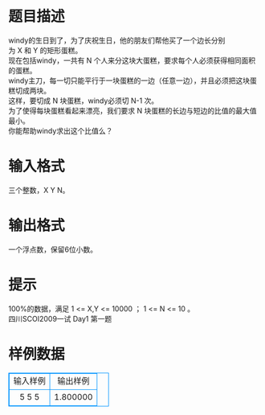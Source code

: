 # 

 
 # 题目描述 
windy的生日到了，为了庆祝生日，他的朋友们帮他买了一个边长分别为&nbsp;X&nbsp;和&nbsp;Y&nbsp;的矩形蛋糕。<BR>现在包括windy，一共有&nbsp;N&nbsp;个人来分这块大蛋糕，要求每个人必须获得相同面积的蛋糕。<BR>windy主刀，每一切只能平行于一块蛋糕的一边（任意一边），并且必须把这块蛋糕切成两块。<BR>这样，要切成&nbsp;N&nbsp;块蛋糕，windy必须切&nbsp;N-1&nbsp;次。<BR>为了使得每块蛋糕看起来漂亮，我们要求&nbsp;N&nbsp;块蛋糕的长边与短边的比值的最大值最小。<BR>你能帮助windy求出这个比值么？<BR> 

 
 # 输入格式 
三个整数，X&nbsp;Y&nbsp;N。<BR> 

 
 # 输出格式 
一个浮点数，保留6位小数。<BR> 

 
 # 提示 
100%的数据，满足&nbsp;1&nbsp;&lt;=&nbsp;X,Y&nbsp;&lt;=&nbsp;10000&nbsp;；&nbsp;1&nbsp;&lt;=&nbsp;N&nbsp;&lt;=&nbsp;10&nbsp;。<BR>四川SCOI2009一试&nbsp;Day1&nbsp;第一题 
# 样例数据
<style>
        table,table tr th, table tr td { border:1px solid #0094ff; }
        table { width: 200px; min-height: 25px; line-height: 25px; text-align: center; border-collapse: collapse;}   
    </style>
<table>
	<tr>
		<td>输入样例</td>
		<td>输出样例</td>
	</tr>
<tr><td>5 5 5
</td><td>1.800000
</td></tr></table>
